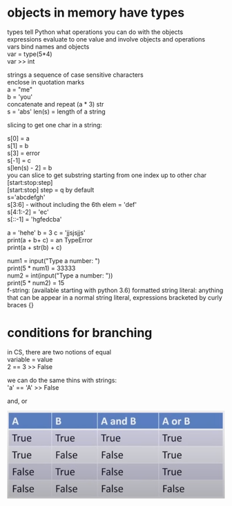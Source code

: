 # objects in memory have types  
types tell Python what operations you can do with the objects  
expressions evaluate to one value and involve objects and operations  
vars bind names and objects  
var = type(5*4)  
var >> int

strings
a sequence of case sensitive characters  
enclose in quotation marks  
a = "me"  
b = 'you'  
concatenate and repeat (a * 3) str  
s = 'abs'
len(s) = length of a string

slicing to get one char in a string:

s[0] = a  
s[1] = b  
s[3] = error  
s[-1] = c  
s[len(s) - 2] = b  
you can slice to get substring starting from one index up to other char
[start:stop:step]  
[start:stop] step = q by default  
s='abcdefgh'  
s[3:6] - without including the 6th elem = 'def'  
s[4:1:-2] = 'ec'  
s[::-1] = 'hgfedcba'

a = 'hehe'
b = 3
c = 'jjsjsjjs'  
print(a + b+ c) = an TypeError  
print(a + str(b) + c)

num1 = input("Type a number: ")  
print(5 * num1) = 33333  
num2 = int(input("Type a number: "))  
print(5 * num2) = 15  
f-string: (available starting with python 3.6) formatted string literal: anything that can be appear in a normal string literal, expressions bracketed by curly braces {}

# conditions for branching

in CS, there are two notions of equal  
variable = value  
2 == 3 >> False  

we can do the same thins with strings:  
'a' == 'A' >> False  

and, or  

![True/False val](./pics/img-2-1.png)

